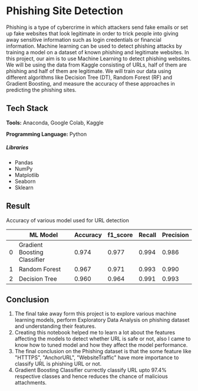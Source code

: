 
# Phishing Site Detection

Phishing is a type of cybercrime in which attackers send fake emails or set up fake websites that look legitimate in order to trick people into giving away sensitive information such as login credentials or financial information. Machine learning can be used to detect phishing attacks by training a model on a dataset of known phishing and legitimate websites. In this project, our aim is to use Machine Learning to detect phishing websites. We will be using the data from Kaggle consisting of URLs, half of them are phishing and half of them are legitimate. We will train our data using different algorithms like Decision Tree (DT), Random Forest (RF) and Gradient Boosting, and measure the accuracy of these approaches in predicting the phishing sites.


## Tech Stack

**Tools:** Anaconda, Google Colab, Kaggle

**Programming Language:** Python

##### **Libraries** 
- Pandas
- NumPy
- Matplotlib
- Seaborn
- Sklearn

## Result

Accuracy of various model used for URL detection

||ML Model|	Accuracy|  	f1_score|	Recall|	Precision|
|---|---|---|---|---|---|
0|	Gradient Boosting Classifier|	0.974|	0.977|	0.994|	0.986|
1|	Random Forest|	                0.967|	0.971|	0.993|	0.990|
2|	Decision Tree|      	        0.960|	0.964|	0.991|	0.993|

## Conclusion

1. The final take away form this project is to explore various machine learning models, perform Exploratory Data Analysis on phishing dataset and understanding their features. 
2. Creating this notebook helped me to learn a lot about the features affecting the models to detect whether URL is safe or not, also I came to know how to tuned model and how they affect the model performance.
3. The final conclusion on the Phishing dataset is that the some feature like "HTTTPS", "AnchorURL", "WebsiteTraffic" have more importance to classify URL is phishing URL or not. 
4. Gradient Boosting Classifier currectly classify URL upto 97.4% respective classes and hence reduces the chance of malicious attachments.
